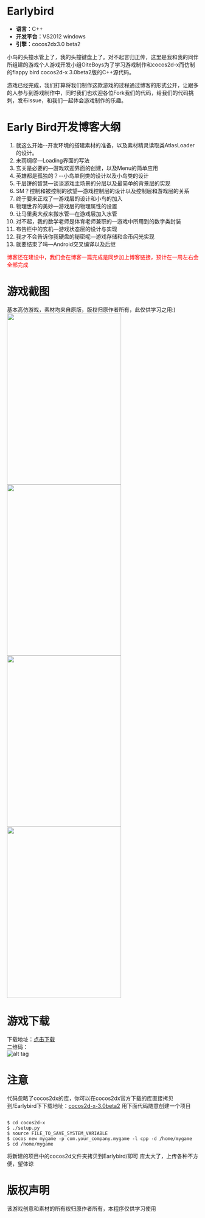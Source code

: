 Earlybird
=========
<ul>
  <li><b>语言：</b>C++</li>
  <li><b>开发平台：</b>VS2012  windows</li>
  <li><b>引擎：</b>cocos2dx3.0 beta2</li>
</ul>

<p>小鸟的头撞水管上了，我的头撞键盘上了。对不起言归正传，这里是我和我的同伴所组建的游戏个人游戏开发小组OiteBoys为了学习游戏制作和cocos2d-x而仿制的flappy bird cocos2d-x 3.0beta2版的C++源代码。</p>

<p>游戏已经完成，我们打算将我们制作这款游戏的过程通过博客的形式公开，让跟多的人参与到游戏制作中，同时我们也欢迎各位Fork我们的代码，给我们的代码挑刺，发布issue，和我们一起体会游戏制作的乐趣。</p>

Early Bird开发博客大纲
=================

1.	就这么开始--开发环境的搭建素材的准备，以及素材精灵读取类AtlasLoader的设计。
2.	未雨绸缪—Loading界面的写法
3.	玄关是必要的—游戏欢迎界面的创建，以及Menu的简单应用
4.	英雄都是孤独的？--小鸟单例类的设计以及小鸟类的设计
5.	千层饼的智慧—谈谈游戏主场景的分层以及最简单的背景层的实现
6.	SM？控制和被控制的欲望—游戏控制层的设计以及控制层和游戏层的关系
7.	终于要来正戏了—游戏层的设计和小鸟的加入
8.	物理世界的美妙—游戏层的物理属性的设置
9.	让马里奥大叔来搬水管—在游戏层加入水管
10.	对不起，我的数学老师是体育老师兼职的—游戏中所用到的数字类封装
11.	布告栏中的玄机—游戏状态层的设计与实现
12.	我才不会告诉你我硬盘的秘密呢—游戏存储和金币闪光实现
13.	就要结束了吗—Android交叉编译以及后继

<p style='color:red'>博客还在建设中，我们会在博客一篇完成是同步加上博客链接，预计在一周左右会全部完成</p>

游戏截图
=================
基本高仿游戏，素材均来自原版，版权归原作者所有，此仅供学习之用:)<br/>
<img src="https://github.com/OiteBoys/Earlybird/blob/master/Earlybird/Resources/image/Screenshot_2014-03-08-15-04-15.png?raw=true" width="300" height="450"/><br/>
<img src="https://github.com/OiteBoys/Earlybird/blob/master/Earlybird/Resources/image/Screenshot_2014-03-08-15-04-19.png?raw=true" width="300" height="450"/><br/>
<img src="https://github.com/OiteBoys/Earlybird/blob/master/Earlybird/Resources/image/Screenshot_2014-03-08-15-04-23.png?raw=true" width="300" height="450"/><br/>
<img src="https://github.com/OiteBoys/Earlybird/blob/master/Earlybird/Resources/image/Screenshot_2014-03-08-15-05-19.png?raw=true" width="300" height="450"/>


游戏下载
=================
下载地址：<a href="http://pan.baidu.com/s/1GOaFc">点击下载</a><br/>
二维码：<br/>
![alt tag](https://github.com/OiteBoys/Earlybird/raw/65af4537b819319374c48eeab260c5f0bf3f6b46/Earlybird/Resources/image/Earlybird.png?raw=true)

注意
=================
代码忽略了cocos2dx的库，你可以在cocos2dx官方下载的库直接拷贝到/Earlybird下下载地址：<a href="http://cdn.cocos2d-x.org/cocos2d-x-3.0beta2.zip">cocos2d-x-3.0beta2</a>
用下面代码随意创建一个项目
<pre><code>
$ cd cocos2d-x
$ ./setup.py
$ source FILE_TO_SAVE_SYSTEM_VARIABLE
$ cocos new mygame -p com.your_company.mygame -l cpp -d /home/mygame
$ cd /home/mygame
</code></pre>
将新建的项目中的cocos2d文件夹拷贝到Earlybird/即可
库太大了，上传各种不方便，望体谅


版权声明
=================
该游戏创意和素材的所有权归原作者所有，本程序仅供学习使用

